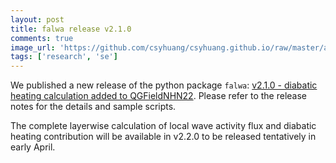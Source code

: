 ```yaml
---
layout: post
title: falwa release v2.1.0
comments: true
image_url: 'https://github.com/csyhuang/csyhuang.github.io/raw/master/assets/img/falwa_diagram.png'
tags: ['research', 'se']
---
```


We published a new release of the python package `falwa`: [v2.1.0 - diabatic heating calculation added to QGFieldNHN22](https://github.com/csyhuang/hn2016_falwa/releases/tag/v2.1.0). Please refer to the release notes for the details and sample scripts.

The complete layerwise calculation of local wave activity flux and diabatic heating contribution will be available in v2.2.0 to be released tentatively in early April. 
